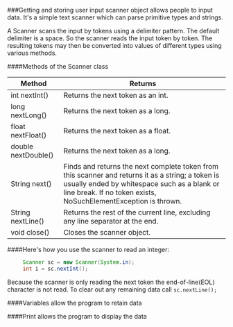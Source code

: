 <!--
introduce the scanner object for getting user input and show how variables store that input.

what is your name, quest, favorite color? 
-->
###Getting and storing user input
scanner object allows people to input data. It's a simple text scanner which can parse primitive types and strings. 

A Scanner scans the input by tokens using a delimiter pattern. The default delimiter is a space. So the scanner reads the input token by token. The resulting tokens may then be converted into values of different types using various methods.

####Methods of the Scanner class

|Method|Returns|
|-|-|
|int nextInt()|Returns the next token as an int. |
|long nextLong()|Returns the next token as a long.|
|float nextFloat()|Returns the next token as a float.| 
|double nextDouble()|Returns the next token as a long.| 
|String next()|Finds and returns the next complete token from this scanner and returns it as a string; a token is usually ended by whitespace such as a blank or line break. If no token exists, NoSuchElementException is thrown.|
|String nextLine()|Returns the rest of the current line, excluding any line separator at the end.|
|void close()|Closes the scanner object.

####Here's how you use the scanner to read an integer:

```java
     Scanner sc = new Scanner(System.in);
     int i = sc.nextInt();
```
Because the scanner is only reading the next token the end-of-line(EOL) character is not read. To clear out any remaining data call ```sc.nextLine();```

####Variables allow the program to retain data


####Print allows the program to display the data

